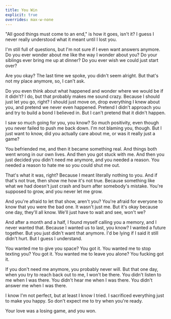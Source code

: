 ```yaml
---
title: You Win
explicit: true
overrides: max-w-none
---
```


"All good things must come to an end," is how it goes, isn't it? I guess I never really understood what it meant until I lost you.

I'm still full of questions, but I'm not sure if I even want answers anymore. Do you ever wonder about me like the way I wonder about you? Do your siblings ever bring me up at dinner? Do you ever wish we could just start over?

Are you okay? The last time we spoke, you didn't seem alright. But that's not my place anymore, so, I can't ask.

Do you even think about what happened and wonder where we would be if it didn't? I do, but that probably makes me sound crazy. Because I should just let you go, right? I should just move on, drop everything I knew about you, and pretend we never even happened. Pretend I didn't approach you and try to build a bond I believed in. But I can't pretend that it didn't happen.

I saw so much going for you, you know? So much positivity, even though you never failed to push me back down. I'm not blaming you, though. But I just want to know, did you actually care about me, or was it really just a game?

You befriended me, and then it became something real. And things both went wrong in our own lives. And then you got stuck with me. And then you just decided you didn't need me anymore, and you needed a reason. You needed a reason to hate me so you could shut me out.

That's what it was, right? Because I meant literally nothing to you. And if that's not true, then show me how it's not true. Because something like what we had doesn't just crash and burn after somebody's mistake. You're supposed to grow, and you never let me grow.

And you're afraid to let that show, aren't you? You're afraid for everyone to know that you were the bad one. It wasn't just me. But it's okay because one day, they'll all know. We'll just have to wait and see, won't we?

And after a month and a half, I found myself calling you a memory, and I never wanted that. Because I wanted us to last, you know? I wanted a future together. But you just didn't want that anymore. I'd be lying if I said it still didn't hurt. But I guess I understand.

You wanted me to give you space? You got it. You wanted me to stop texting you? You got it. You wanted me to leave you alone? You fucking got it.

If you don't need me anymore, you probably never will. But that one day, when you try to reach back out to me, I won't be there. You didn't listen to me when I was there. You didn't hear me when I was there. You didn't answer me when I was there.

I know I'm not perfect, but at least I know I tried. I sacrificed everything just to make you happy. So don't expect me to try when you're ready.

Your love was a losing game, and you won.
